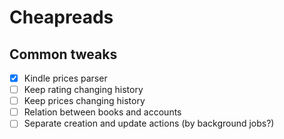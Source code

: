 # Cheapreads

## Common tweaks
- [x] Kindle prices parser
- [ ] Keep rating changing history
- [ ] Keep prices changing history
- [ ] Relation between books and accounts 
- [ ] Separate creation and update actions (by background jobs?)
